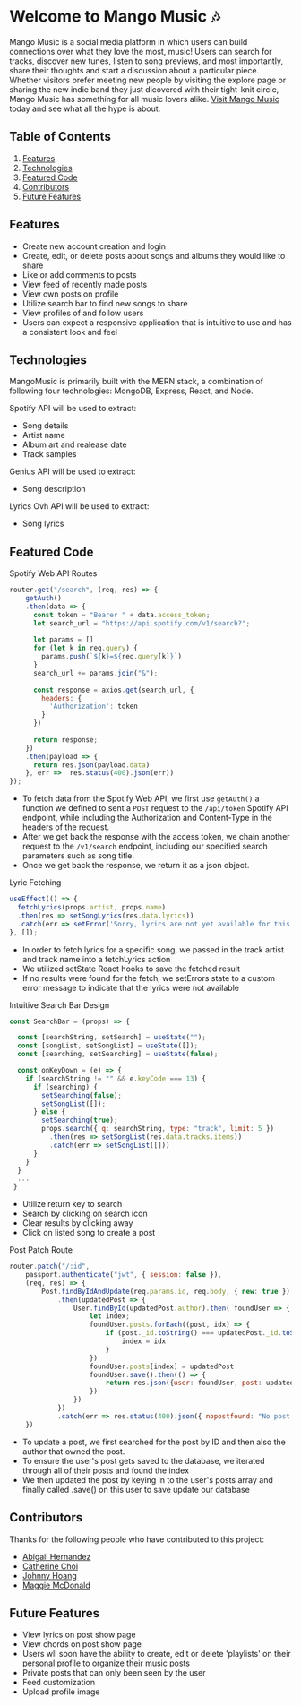 # Welcome to Mango Music 🎶 

Mango Music is a social media platform in which users can build connections over what they love the most, music! Users can search for tracks, discover new tunes, listen to song previews, and most importantly, share their thoughts and start a discussion about a particular piece. Whether visitors prefer meeting new people by visiting the explore page or sharing the new indie band they just dicovered with their tight-knit circle, Mango Music has something for all music lovers alike. [Visit Mango Music](https://mango-music-fsp.herokuapp.com/#/welcome) today and see what all the hype is about.

## Table of Contents

1. [Features](#features)
2. [Technologies](#technologies)
3. [Featured Code](#featured-code)
4. [Contributors](#contributors)
5. [Future Features](#future-features)

## Features
* Create new account creation and login
* Create, edit, or delete posts about songs and albums they would like to share
* Like or add comments to posts
* View feed of recently made posts
* View own posts on profile
* Utilize search bar to find new songs to share
* View profiles of and follow users
* Users can expect a responsive application that is intuitive to use and has a consistent look and feel

## Technologies
MangoMusic is primarily built with the MERN stack, a combination of following four technologies: MongoDB, Express, React, and Node.

Spotify API will be used to extract:
* Song details
* Artist name
* Album art and realease date
* Track samples

Genius API will be used to extract:
* Song description

Lyrics Ovh API will be used to extract:
* Song lyrics

## Featured Code
Spotify Web API Routes
``` js
router.get("/search", (req, res) => {
    getAuth()
    .then(data => {
      const token = "Bearer " + data.access_token;
      let search_url = "https://api.spotify.com/v1/search?";
      
      let params = []
      for (let k in req.query) {
        params.push(`${k}=${req.query[k]}`)
      }
      search_url += params.join("&");
      
      const response = axios.get(search_url, {
        headers: { 
          'Authorization': token
        }
      })
      
      return response;
    })
    .then(payload => {
      return res.json(payload.data)
    }, err =>  res.status(400).json(err))
});
```
* To fetch data from the Spotify Web API, we first use `getAuth()` a function we defined to sent a `POST` request to the `/api/token` Spotify API endpoint, while including the Authorization and Content-Type in the headers of the request.
* After we get back the response with the access token, we chain another request to the `/v1/search` endpoint, including our specified search parameters such as song title.  
* Once we get back the response, we return it as a json object.

Lyric Fetching
```js
useEffect(() => {
  fetchLyrics(props.artist, props.name)
  .then(res => setSongLyrics(res.data.lyrics))
  .catch(err => setError('Sorry, lyrics are not yet available for this song.'))
}, []);
```

* In order to fetch lyrics for a specific song, we passed in the track artist and track name into a fetchLyrics action
* We utilized setState React hooks to save the fetched result
* If no results were found for the fetch, we setErrors state to a custom error message to indicate that the lyrics were not available

Intuitive Search Bar Design
```js
const SearchBar = (props) => {

  const [searchString, setSearch] = useState("");
  const [songList, setSongList] = useState([]);
  const [searching, setSearching] = useState(false);

  const onKeyDown = (e) => {
    if (searchString != "" && e.keyCode === 13) {
      if (searching) {
        setSearching(false);
        setSongList([]);
      } else {
        setSearching(true);
        props.search({ q: searchString, type: "track", limit: 5 })
          .then(res => setSongList(res.data.tracks.items))
          .catch(err => setSongList([]))
      }
    }
  }
  ...
 }
```
* Utilize return key to search
* Search by clicking on search icon
* Clear results by clicking away
* Click on listed song to create a post


Post Patch Route
```js
router.patch("/:id",
    passport.authenticate("jwt", { session: false }),
    (req, res) => {
        Post.findByIdAndUpdate(req.params.id, req.body, { new: true })
            .then(updatedPost => {
                User.findById(updatedPost.author).then( foundUser => {
                    let index;
                    foundUser.posts.forEach((post, idx) => {
                        if (post._id.toString() === updatedPost._id.toString()) {
                            index = idx
                        }
                    })
                    foundUser.posts[index] = updatedPost
                    foundUser.save().then(() => {
                        return res.json({user: foundUser, post: updatedPost})
                    })
                })
            })
            .catch(err => res.status(400).json({ nopostfound: "No post found by that ID" }))
    })
```
* To update a post, we first searched for the post by ID and then also the author that owned the post.
* To ensure the user's post gets saved to the database, we iterated through all of their posts and found the index
* We then updated the post by keying in to the user's posts array and finally called .save() on this user to save 
update our database


## Contributors
Thanks for the following people who have contributed to this project:
* [Abigail Hernandez](https://github.com/Shhmabbey)
* [Catherine Choi](https://catherinemchoi.com/)
* [Johnny Hoang](https://github.com/johnnyhoang510)
* [Maggie McDonald](https://maggie-mcdonald.com/) 

## Future Features
* View lyrics on post show page
* View chords on post show page
* Users wll soon have the ability to create, edit or delete 'playlists' on their personal profile to organize their music posts
* Private posts that can only been seen by the user
* Feed customization
* Upload profile image
